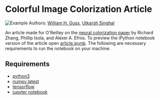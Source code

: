 # Colorful Image Colorization Article
![Example](http://i.imgur.com/dPi1o1W.png)
Authors: [William H. Guss](wguss.ml), [Utkarsh Singhal](.)

An article made for O'Reilley on the [neural colorization paper](http://richzhang.github.io/colorization/) by Richard Zhang, Phillip Isola, and Alexei A. Efros. To preview the iPython notebook version of the article open [article.ipynb](article.ipynb). The following are necessary requirements to run the notebook on your machine.

## Requirements
* [python3](https://www.python.org/downloads/)
* [numpy latest](http://www.numpy.org/)
* [tensorflow](https://www.tensorflow.org/)
* [jupyter notebook](http://jupyter.readthedocs.io/en/latest/install.html)
